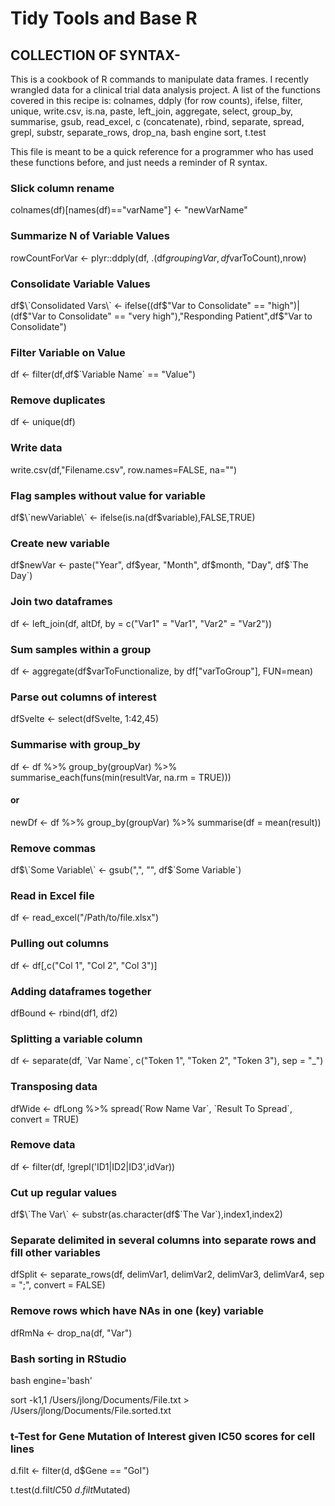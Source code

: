 # Tidy Tools and Base R

## COLLECTION OF SYNTAX- 

This is a cookbook of R commands to manipulate data frames. 
I recently wrangled data for a clinical trial data analysis project.
A list of the functions covered in this recipe is: 
colnames, 
ddply (for row counts), 
ifelse, 
filter, 
unique, 
write.csv, 
is.na, 
paste, 
left_join, 
aggregate, 
select, 
group_by, 
summarise, 
gsub, 
read_excel, 
c (concatenate), 
rbind, 
separate, 
spread, 
grepl, 
substr,
separate_rows,
drop_na,
bash engine sort,
t.test

This file is meant to be a quick reference for a programmer 
who has used these functions before, and just needs a reminder of 
R syntax. 

### Slick column rename
colnames(df)[names(df)=="varName"] <- "newVarName"

### Summarize N of Variable Values
rowCountForVar <- plyr::ddply(df, .(df$groupingVar,df$varToCount),nrow)

### Consolidate Variable Values
df$\`Consolidated Vars\` <- ifelse((df$"Var to Consolidate" == "high")|(df$"Var to Consolidate" == "very high"),"Responding Patient",df$"Var to Consolidate")

### Filter Variable on Value
df <- filter(df,df$\`Variable Name\` == "Value")

### Remove duplicates
df <- unique(df)

### Write data
write.csv(df,"Filename.csv", row.names=FALSE, na="")

### Flag samples without value for variable
df$\`newVariable\` <- ifelse(is.na(df$variable),FALSE,TRUE)

### Create new variable
df$newVar <- paste("Year", df$year, "Month", df$month, "Day", df$\`The Day\`)

### Join two dataframes
df <- left_join(df, altDf, by = c("Var1" = "Var1", "Var2" = "Var2"))

### Sum samples within a group
df <- aggregate(df$varToFunctionalize, by df["varToGroup"], FUN=mean)

### Parse out columns of interest
dfSvelte <- select(dfSvelte, 1:42,45)

### Summarise with group_by
df <- df %>% 
  group_by(groupVar) %>% 
  summarise_each(funs(min(resultVar, na.rm = TRUE)))
  
#### or 
newDf <- df %>%
  group_by(groupVar) %>%
  summarise(df = mean(result))

### Remove commas
df$\`Some Variable\` <- gsub(",", "", df$\`Some Variable\`)

### Read in Excel file
df <- read_excel("/Path/to/file.xlsx")

### Pulling out columns
df <- df[,c("Col 1", "Col 2", "Col 3")]

### Adding dataframes together
dfBound <- rbind(df1, df2)

### Splitting a variable column
df <- separate(df, \`Var Name\`, c("Token 1", "Token 2", "Token 3"), sep = "_")

### Transposing data
dfWide <- dfLong %>% spread(\`Row Name Var\`, \`Result To Spread\`, convert = TRUE)

### Remove data
df <- filter(df, !grepl('ID1|ID2|ID3',idVar))

### Cut up regular values
df$\`The Var\` <- substr(as.character(df$\`The Var\`),index1,index2)

### Separate delimited in several columns into separate rows and fill other variables
dfSplit <- separate_rows(df, delimVar1, delimVar2, delimVar3, delimVar4, sep =  ";", convert = FALSE)

### Remove rows which have NAs in one (key) variable
dfRmNa <- drop_na(df, "Var")

### Bash sorting in RStudio
bash engine='bash'

sort -k1,1 /Users/jlong/Documents/File.txt > /Users/jlong/Documents/File.sorted.txt

### t-Test for Gene Mutation of Interest given IC50 scores for cell lines
d.filt <- filter(d, d$Gene == "GoI")

t.test(d.filt$IC50~d.filt$Mutated)


